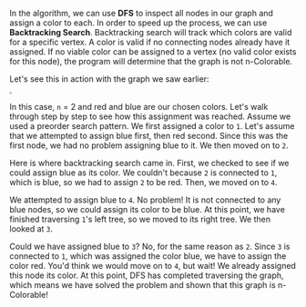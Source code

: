 <!-- title={nColorable} -->

<!-- concepts={Depth First Search (DFS)} -->

<!--badges={Python:30,Algorithms:30}-->

In the algorithm, we can use **DFS** to inspect all nodes in our graph and assign a color to each. In order to speed up the process, we can use **Backtracking Search**. Backtracking search will track which colors are valid for a specific vertex. A color is valid if no connecting nodes already have it assigned. If no viable color can be assigned to a vertex (no valid color exists for this node), the program will determine that the graph is not n-Colorable.







Let's see this in action with the graph we saw earlier:

<img src="https://i.imgur.com/oCva0bY.png" style="zoom:25%;" />

In this case, `n` = 2 and red and blue are our chosen colors. Let's walk through step by step to see how this assignment was reached. Assume we used a preorder search pattern. We first assigned a color to `1`. Let's assume that we attempted to assign blue first, then red second. Since this was the first node, we had no problem assigning blue to it. We then moved on to `2`. 

Here is where backtracking search came in. First, we checked to see if we could assign blue as its color. We couldn't because `2` is connected to `1`, which is blue, so we had to assign `2` to be red. Then, we moved on to `4`.

We attempted to assign blue to `4`. No problem! It is not connected to any blue nodes, so we could assign its color to be blue. At this point, we have finished traversing `1`'s left tree, so we moved to its right tree. We then looked at `3`.

Could we have assigned blue to `3`? No, for the same reason as `2`. Since `3` is connected to `1`, which was assigned the color blue, we have to assign the color red. You'd think we would move on to `4`, but wait! We already assigned this node its color. At this point, DFS has completed traversing the graph, which means we have solved the problem and shown that this graph is n-Colorable!

